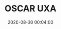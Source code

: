 ---
_schema: default
title: OSCAR UXA
link: https://www.geocaching.com/geocache/GC8X0PM
owner: Gilwell1
date: 2020-08-30 00:04:00
log_type: Note
display_coords: N 41° 27.229' W 074° 29.072'
latitude: '41.453817'
longitude: '-74.484533'
first_stage: false
bogus: true
zhanna_log: >-
  Rich in NEPA and I solved the puzzle and the solution checker gave us the
  green light. I doubt we’ll be visiting the area anytime soon, but we’ll put it
  on our list and if we have the opportunity we’ll stop and search for the
  cache. Thanks for a fun puzzle\!
rich_log:
post_id: 12504
---